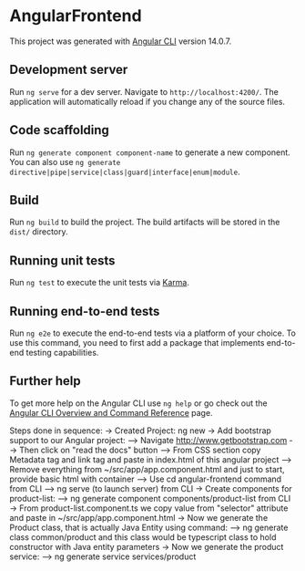 # AngularFrontend

This project was generated with [Angular CLI](https://github.com/angular/angular-cli) version 14.0.7.

## Development server

Run `ng serve` for a dev server. Navigate to `http://localhost:4200/`. The application will automatically reload if you change any of the source files.

## Code scaffolding

Run `ng generate component component-name` to generate a new component. You can also use `ng generate directive|pipe|service|class|guard|interface|enum|module`.

## Build

Run `ng build` to build the project. The build artifacts will be stored in the `dist/` directory.

## Running unit tests

Run `ng test` to execute the unit tests via [Karma](https://karma-runner.github.io).

## Running end-to-end tests

Run `ng e2e` to execute the end-to-end tests via a platform of your choice. To use this command, you need to first add a package that implements end-to-end testing capabilities.

## Further help

To get more help on the Angular CLI use `ng help` or go check out the [Angular CLI Overview and Command Reference](https://angular.io/cli) page.


Steps done in sequence:
-> Created Project: ng new <custom-project-name>
-> Add bootstrap support to our Angular project:
--> Navigate http://www.getbootstrap.com
--> Then click on "read the docs" button
--> From CSS section copy Metadata tag and link tag and paste in index.html of this angular project
--> Remove everything from ~/src/app/app.component.html and just to start, provide basic html with container
--> Use cd angular-frontend command from CLI
--> ng serve (to launch server) from CLI
-> Create components for product-list:
--> ng generate component components/product-list from CLI
-> From product-list.component.ts we copy value from "selector" attribute and paste in ~/src/app/app.component.html
-> Now we generate the Product class, that is actually Java Entity using command:
--> ng generate class common/product and this class would be typescript class to hold constructor with Java entity parameters
-> Now we generate the product service:
--> ng generate service services/product



